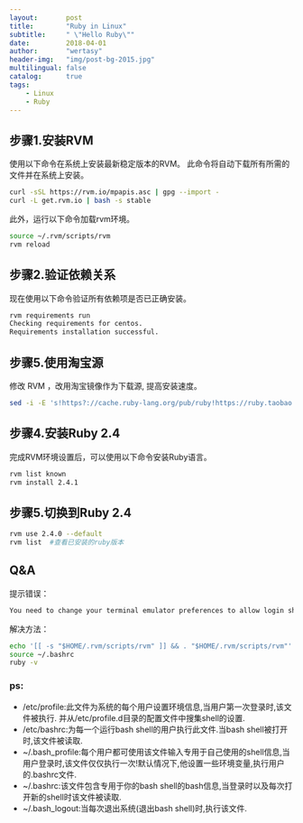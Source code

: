 ```yaml
---
layout:       post
title:        "Ruby in Linux"
subtitle:     " \"Hello Ruby\""
date:         2018-04-01
author:       "wertasy"
header-img:   "img/post-bg-2015.jpg"
multilingual: false
catalog:      true
tags:
    - Linux
    - Ruby
---
```



## 步骤1.安装RVM

使用以下命令在系统上安装最新稳定版本的RVM。
此命令将自动下载所有所需的文件并在系统上安装。

```bash
curl -sSL https://rvm.io/mpapis.asc | gpg --import -
curl -L get.rvm.io | bash -s stable
```

此外，运行以下命令加载rvm环境。

```bash
source ~/.rvm/scripts/rvm
rvm reload
```

## 步骤2.验证依赖关系

现在使用以下命令验证所有依赖项是否已正确安装。

```bash
rvm requirements run
Checking requirements for centos.
Requirements installation successful.
```

## 步骤5.使用淘宝源

修改 RVM ，改用淘宝镜像作为下载源, 提高安装速度。

```bash
sed -i -E 's!https?://cache.ruby-lang.org/pub/ruby!https://ruby.taobao.org/mirrors/ruby!' $rvm_path/config/db
```

## 步骤4.安装Ruby 2.4

完成RVM环境设置后，可以使用以下命令安装Ruby语言。

```bash
rvm list known
rvm install 2.4.1
```

## 步骤5.切换到Ruby 2.4

```bash
rvm use 2.4.0 --default
rvm list  #查看已安装的ruby版本
```

## Q&A

提示错误：

```bash
You need to change your terminal emulator preferences to allow login shell.
```

解决方法：

```bash
echo '[[ -s "$HOME/.rvm/scripts/rvm" ]] && . "$HOME/.rvm/scripts/rvm"' >>~/.bashrc
source ~/.bashrc
ruby -v
```

### ps:

- /etc/profile:此文件为系统的每个用户设置环境信息,当用户第一次登录时,该文件被执行. 并从/etc/profile.d目录的配置文件中搜集shell的设置.
- /etc/bashrc:为每一个运行bash shell的用户执行此文件.当bash shell被打开时,该文件被读取.
- ~/.bash_profile:每个用户都可使用该文件输入专用于自己使用的shell信息,当用户登录时,该文件仅仅执行一次!默认情况下,他设置一些环境变量,执行用户的.bashrc文件.
- ~/.bashrc:该文件包含专用于你的bash shell的bash信息,当登录时以及每次打开新的shell时该文件被读取.
- ~/.bash_logout:当每次退出系统(退出bash shell)时,执行该文件.

